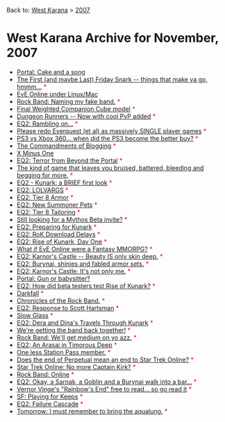 Back to: [West Karana](/posts/westkarana.md) > [2007](/posts/2007/westkarana.md)
# West Karana Archive for November, 2007

* [Portal: Cake and a song](990.md) <span style="color:red;"></span>
* [The First (and maybe Last) Friday Snark -- things that make ya go, hmmm...](991.md) <span style="color:red;">*</span>
* [EvE Online under Linux/Mac](992.md) <span style="color:red;"></span>
* [Rock Band: Naming my fake band.](994.md) <span style="color:red;">*</span>
* [Final Weighted Companion Cube model](996.md) <span style="color:red;">*</span>
* [Dungeon Runners -- Now with cool PvP added](1000.md) <span style="color:red;">*</span>
* [EQ2: Rambling on...](1003.md) <span style="color:red;">*</span>
* [Please redo Everquest (et al) as massively SINGLE player games](1008.md) <span style="color:red;">*</span>
* [PS3 vs Xbox 360... when did the PS3 become the better buy?](1009.md) <span style="color:red;">*</span>
* [The Commandments of Blogging](1010.md) <span style="color:red;">*</span>
* [X Minus One](1011.md) <span style="color:red;"></span>
* [EQ2: Terror from Beyond the Portal](1012.md) <span style="color:red;">*</span>
* [The kind of game that leaves you bruised, battered, bleeding and begging for more.](1014.md) <span style="color:red;">*</span>
* [EQ2 - Kunark: a BRIEF first look](1015.md) <span style="color:red;">*</span>
* [EQ2: LOLVARGS](1029.md) <span style="color:red;">*</span>
* [EQ2: Tier 8 Armor](1034.md) <span style="color:red;">*</span>
* [EQ2: New Summoner Pets](1039.md) <span style="color:red;">*</span>
* [EQ2: Tier 8 Tailoring](1047.md) <span style="color:red;">*</span>
* [Still looking for a Mythos Beta invite?](1048.md) <span style="color:red;">*</span>
* [EQ2: Preparing for Kunark](1050.md) <span style="color:red;">*</span>
* [EQ2: RoK Download Delays](1051.md) <span style="color:red;">*</span>
* [EQ2: Rise of Kunark, Day One](1052.md) <span style="color:red;">*</span>
* [What if EvE Online were a Fantasy MMORPG?](1057.md) <span style="color:red;">*</span>
* [EQ2: Karnor's Castle -- Beauty IS only skin deep.](1059.md) <span style="color:red;">*</span>
* [EQ2: Burynai, shinies and fabled armor sets.](1063.md) <span style="color:red;">*</span>
* [EQ2: Karnor's Castle: It's not only me.](1070.md) <span style="color:red;">*</span>
* [Portal: Gun or babysitter?](1071.md) <span style="color:red;"></span>
* [EQ2: How did beta testers test Rise of Kunark?](1073.md) <span style="color:red;">*</span>
* [Darkfall](1075.md) <span style="color:red;">*</span>
* [Chronicles of the Rock Band.](1076.md) <span style="color:red;">*</span>
* [EQ2: Response to Scott Hartsman](1077.md) <span style="color:red;">*</span>
* [Slow Glass](1078.md) <span style="color:red;">*</span>
* [EQ2: Dera and Dina's Travels Through Kunark](1083.md) <span style="color:red;">*</span>
* [We're getting the band back together!](1090.md) <span style="color:red;">*</span>
* [Rock Band: We'll get medium on yo azz.](1092.md) <span style="color:red;">*</span>
* [EQ2: An Arasai in Timorous Deep](1094.md) <span style="color:red;">*</span>
* [One less Station Pass member.](1098.md) <span style="color:red;">*</span>
* [Does the end of Perpetual mean an end to Star Trek Online?](1099.md) <span style="color:red;">*</span>
* [Star Trek Online: No more Captain Kirk?](1100.md) <span style="color:red;">*</span>
* [Rock Band: Online](1101.md) <span style="color:red;">*</span>
* [EQ2: Okay, a Sarnak, a Goblin and a Burynai walk into a bar...](1103.md) <span style="color:red;">*</span>
* [Vernor Vinge's "Rainbow's End" free to read... so go read it](1104.md) <span style="color:red;">*</span>
* [SF: Playing for Keeps](1105.md) <span style="color:red;">*</span>
* [EQ2: Failure Cascade](1107.md) <span style="color:red;">*</span>
* [Tomorrow: I must remember to bring the aqualung.](1108.md) <span style="color:red;">*</span>
